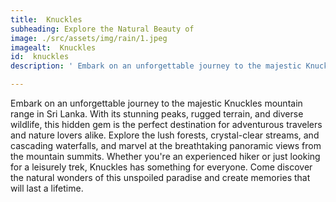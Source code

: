 ```yaml
---
title:  Knuckles
subheading: Explore the Natural Beauty of 
image: ./src/assets/img/rain/1.jpeg
imagealt:  Knuckles
id:  knuckles
description: ' Embark on an unforgettable journey to the majestic Knuckles mountain range in Sri Lanka. '

---
```

Embark on an unforgettable journey to the majestic Knuckles mountain range in Sri Lanka. With its stunning peaks, rugged terrain, and diverse wildlife, this hidden gem is the perfect destination for adventurous travelers and nature lovers alike. Explore the lush forests, crystal-clear streams, and cascading waterfalls, and marvel at the breathtaking panoramic views from the mountain summits. Whether you're an experienced hiker or just looking for a leisurely trek, Knuckles has something for everyone. Come discover the natural wonders of this unspoiled paradise and create memories that will last a lifetime.